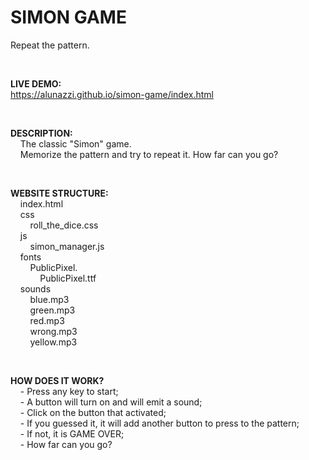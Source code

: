 # SIMON GAME
Repeat the pattern.

<br>

**LIVE DEMO:**  
    https://alunazzi.github.io/simon-game/index.html

<br>

**DESCRIPTION:**  
    The classic "Simon" game.  
    Memorize the pattern and try to repeat it. How far can you go?

<br>

**WEBSITE STRUCTURE:**   
    index.html  
    css  
        roll_the_dice.css  
    js  
        simon_manager.js  
    fonts  
        PublicPixel.  
            PublicPixel.ttf  
    sounds  
        blue.mp3  
        green.mp3  
        red.mp3  
        wrong.mp3  
        yellow.mp3  

<br>

**HOW DOES IT WORK?**  
    - Press any key to start;  
    - A button will turn on and will emit a sound;  
    - Click on the button that activated;  
    - If you guessed it, it will add another button to press to the pattern;  
    - If not, it is GAME OVER;  
    - How far can you go?  
